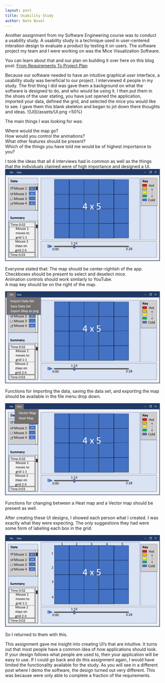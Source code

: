 ```yaml
---
layout: post
title: Usability Study
author: Nate Nuval
---
```

Another assignment from my Software Engineering course was to conduct a usability study. A usability study is a technique used in user-centered interation design to evaluate a product by testing it on users. The software project my team and I were working on was the Mice Visualization Software. 

You can learn about that and our plan on building it over here on this blog post: <a href="https://nnuval.github.io/2017/04/23/Project-Plan.html">From Requirements To Project Plan</a>

Because our software needed to have an intuitive graphical user interface, a usability study was beneficial to our project. 
I interviewed 4 people in my study. The first thing I did was gave them a background on what the software is designed to do, and who would be using it. I then put them in the shoes of the user stating, you have just opened the application, imported your data, defined the grid, and selected the mice you would like to see. I gave them this blank skeleton and began to jot down there thoughts and ideas.
![UI](/assets/UI.png =50%)

The main things I was looking for was: 

Where would the map go?<br /> 
How would you control the animations?<br />
What other features should be present? <br />
Which of the things you have told me would be of highest importance to you?

I took the ideas that all 4 interviews had in common as well as the things that the individuals claimed were of high importance and designed a UI.
![UIFull](/assets/UIfullv1.png)

Everyone stated that:
The map should be center-rightish of the app.<br />
Checkboxes should be present to select and deselect mice.<br />
Animation controls should work similarly to YouTube.<br />
A map key should be on the right of the map.


![UIFile](/assets/UIfilev1.png)

Functions for importing the data, saving the data set, and exporting the map should be available in the file menu drop down.


![UIData](/assets/UIdatav1.png)

Functions for changing between a Heat map and a Vector map should be present as well.


After creating these UI designs, I showed each person what I created. I was exactly what they were expecting. The only suggestions they had were some form of labeling each box in the grid.

![UIv2](/assets/UIv2.png)

So I returned to them with this.

This assignment gave me insight into creating UI’s that are intuitive. It turns out that most people have a common idea of how applications should look. If your design follows what people are used to, then your application will be easy to use. If I could go back and do this assignment again, I would have limited the functionality available for the study. As you will see in a different post where I demo the software, the design turned out very different. This was because were only able to complete a fraction of the requirements.
